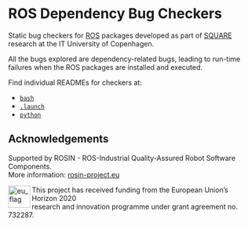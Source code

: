# ROS Dependency Bug Checkers


Static bug checkers for [ROS](http://www.ros.org) packages developed as part of [SQUARE](https://github.com/itu-square) research at the IT University of Copenhagen.

All the bugs explored are dependency-related bugs, leading to run-time failures when the ROS packages are installed and executed. 

Find individual READMEs for checkers at:

- [`bash`](/bash-checker)
- [`.launch`](/launch-checker)
- [`python`](/python-checker)

## Acknowledgements

Supported by ROSIN - ROS-Industrial Quality-Assured Robot Software Components.  
More information: <a href="http://rosin-project.eu">rosin-project.eu</a>

<img src="http://rosin-project.eu/wp-content/uploads/rosin_eu_flag.jpg" 
     alt="eu_flag" height="45" align="left" >  

This project has received funding from the European Union’s Horizon 2020  
research and innovation programme under grant agreement no. 732287. 
